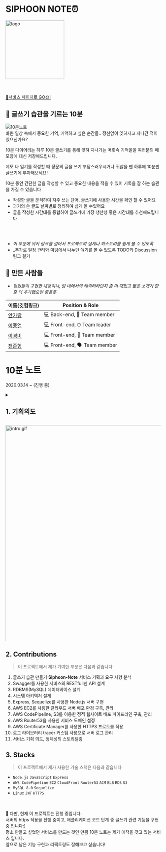 # SIPHOON NOTE⏰
<img width="190" alt="logo" src="https://user-images.githubusercontent.com/66128037/165028600-eff10030-89a2-429a-83d9-b57909b1268b.png">
 
<br><br>
[🔗서비스 페이지로 GO🌞!](http://dev-diary-bucket.s3-website.ap-northeast-2.amazonaws.com/)

## 📖 글쓰기 습관을 기르는 10분
![10분노트](https://user-images.githubusercontent.com/86139013/162714765-73de6de2-da64-4202-a572-51430eac1273.gif)
<br>
바쁜 일상 속에서 중요한 기억, 기억하고 싶은 순간들..
정신없이 잊혀지고 지나간 적이 있으신가요?

10분 다이어리는 하루 10분 글쓰기를 통해 잊혀 지나가는 머릿속 기억을을
여러분의 메모장에 대신 저장해드립니다.
 
메모 나 일기를 작성할 때 장문의 글을 쓰기 부담스러우시거나 귀찮을 땐
하루에 10분만 글쓰기에 투자해보세요!

10분 동안 간단한 글을 작성할 수 있고 중요한 내용을 적을 수 있어
기록을 잘 하는 습관을 가질 수 있습니다

- 작성한 글을 분석하여 자주 쓰는 단어, 글쓰기에 사용한 시간을 확인 할 수 있어요
- 과거의 쓴 글도 날짜별로 정리하여 쉽게 볼 수있어요
- 글을 작성한 시간대를 종합하여 글쓰기에 가장 생산성 좋은 시간대를 추천해드립니다

<br><br>

- _이 부분에 위키 링크를 걸어서 프로젝트의 설계나 히스토리를 쉽게 볼 수 있도록_
- _추가로 일정 관리와 미팅에서 나누던 얘기를 볼 수 있도록 TODO와 Discussion 링크 걸기

## 🌝 만든 사람들
- _팀원들이 구현한 내용이나, 팀 내에서의 캐릭터라던지 좀 더 재밌고 짧은 소개가 한 줄 더 추가됐으면 좋을듯_<br>


| 이름(깃헙링크) | Position & Role|
| ------- | ----- |
| [안가람](https://github.com/gomarag) | 💻 Back-end, 🌟 Team member|
| [이종열](https://github.com/jongyeol12) | 💻 Front-end, ⏰ Team leader |
| [이경미](https://github.com/Leekyeongmi) | 💻 Front-end, 📝 Team member |
| [전준형](https://github.com/lindist12) | 💻 Front-end, 🗣 Team member |
# 10분 노트
2020.03.14 ~ (진행 중)
<details>
  <summary><h2>1. 기획의도</h2></summary>
평소 크고 작은 기록을 자주 하는 편입니다.<br>
정리하고 싶은 생각, 반짝 떠오른 아이디어, 오래 기억하고 싶은 순간을<br>
짧은 메모, 긴 글, 사진 등으로 아카이브 해두고 마치 Vlog나 아이폰의 사진첩을 넘겨보듯 읽어봅니다.<br>
<br>
그런 과정에서 이맘때의 나의 생각과 고민, 즐거움을 상기시키곤 합니다.<br>
<br>
10분 노트는 그런 습관에서 비롯된 아이디어 입니다.<br>
<br>
💡 반짝 떠오르는 생각 중 휘발되지 않게 붙잡아서 단계적으로 살을 붙이면 좋은 아이디어가 되지 않을까?<br>
💡 산발적으로 흩어진 생각과 영감을 꾸준이 기록하고 싶은데, 왜 그렇지 못했을까? 라는 고민에서 비롯됐고<br>
💡 '딱 10분만, 가볍게 시작해볼까? 하는 마음을 실행으로 옮기는데 편리한 웹 사이트를 만들어보자! 하고 시작했습니다.<br><br>

정돈되고 완성도가 높은 글을 써야겠다는 부담은 순간 떠오른 좋은 영감을 놓치게 하니까요!<br>
</details>

<p>
  <img src="https://user-images.githubusercontent.com/66699849/167161358-52ecd9bc-c925-4d5e-b066-d63334e4fe72.gif" alt="intro.gif" width="700px" />
</p>

## 2. Contributions
> 이 프로젝트에서 제가 기여한 부분은 다음과 같습니다
  1. 글쓰기 습관 만들기 <b>Siphoon-Note</b> 서비스 기획과 요구 사항 분석
  2. Swagger를 사용한 서비스의 RESTfull한 API 설계
  3. RDBMS(MySQL) 데이터베이스 설계
  4. 시스템 아키텍처 설계
  5. Express, Sequelize를 사용한 Node.js 서버 구현
  6. AWS EC2를 사용한 클라우드 서버 배포 환경 구축, 관리
  7. AWS CodePipeline, S3를 이용한 정적 웹사이트 배포 파이프라인 구축, 관리
  8. AWS Router53을 사용한 서비스 도메인 설정
  9. AWS Certificate Manager를 사용한 HTTPS 프로토콜 적용
  10. 로그 라이브러리 tracer 커스텀 사용으로 서버 로그 관리
  11. 서비스 기획 의도, 정체성의 스토리텔링
## 3. Stacks
> 이 프로젝트에서 제가 사용한 기술 스택은 다음과 같습니다
- `Node.js` `JavaScript` `Express`
- `AWS CodePipeline` `EC2` `CloudFront` `Router53` `ACM` `ELB` `RDS` `S3`
- `MySQL 8.0` `Sequelize`
- `Linux` `JWT` `HTTPS`
<br>
<br>
💬 다만, 현재 이 프로젝트는 진행 중입니다.<br>
서버의 https 적용을 진행 중이고, 애플리케이션 코드 단계 중 글쓰기 관련 기능을 구현 중 입니다:)<br>
평소 만들고 싶었던 서비스를 만드는 것인 만큼 10분 노트는 제가 애착을 갖고 있는 서비스 입니다.<br>
앞으로 남은 기능 구현과 리팩토링도 잘해보고 싶습니다!
